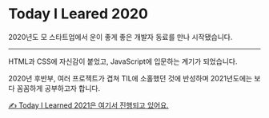 # Today I Leared 2020 


2020년도 모 스타트업에서 운이 좋게 좋은 개발자 동료를 만나 시작됐습니다. 

--- 

HTML과 CSS에 자신감이 붙었고, JavaScript에 입문하는 계기가 되었습니다. 

2020년 후반부, 여러 프로젝트가 겹쳐 TIL에 소홀했던 것에 반성하며 2021년도에는 보다 꼼꼼하게 공부하고자 합니다.


[✍️ Today I Learned 2021은 여기서 진행되고 있어요.
](https://github.com/minheeyoon/TIL-2021)
